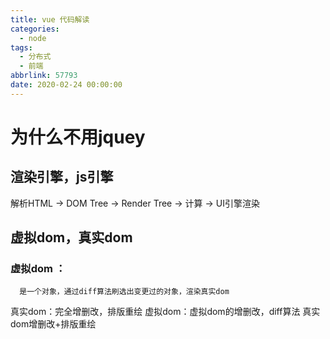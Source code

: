 ```yaml
---
title: vue 代码解读
categories:
  - node
tags:
  - 分布式
  - 前端
abbrlink: 57793
date: 2020-02-24 00:00:00
---
```

# 为什么不用jquey

## 渲染引擎，js引擎
解析HTML -> DOM Tree -> Render Tree -> 计算 -> UI引擎渲染 

## 虚拟dom，真实dom

### 虚拟dom ：
   ```
     是一个对象，通过diff算法刷选出变更过的对象，渲染真实dom
   ```


真实dom：完全增删改，排版重绘
虚拟dom：虚拟dom的增删改，diff算法 真实dom增删改+排版重绘   

